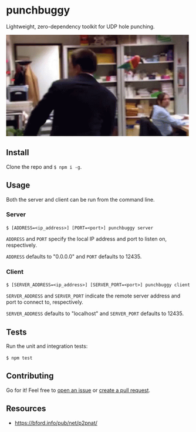# punchbuggy

Lightweight, zero-dependency toolkit for UDP hole punching.

![Punch holes with confidence!](https://github.com/zbo14/punchbuggy/blob/develop/assets/andy.gif)

## Install

Clone the repo and `$ npm i -g`.

## Usage

Both the server and client can be run from the command line.

### Server

`$ [ADDRESS=<ip_address>] [PORT=<port>] punchbuggy server`

`ADDRESS` and `PORT` specify the local IP address and port to listen on, respectively.

`ADDRESS` defaults to "0.0.0.0" and `PORT` defaults to 12435.

### Client

`$ [SERVER_ADDRESS=<ip_address>] [SERVER_PORT=<port>] punchbuggy client`

`SERVER_ADDRESS` and `SERVER_PORT` indicate the remote server address and port to connect to, respectively.

`SERVER_ADDRESS` defaults to "localhost" and `SERVER_PORT` defaults to 12435.

## Tests

Run the unit and integration tests:

`$ npm test`

## Contributing

Go for it! Feel free to [open an issue](https://github.com/zbo14/punchbuggy/issues) or [create a pull request](https://github.com/zbo14/punchbuggy/compare/develop...).

## Resources

* https://bford.info/pub/net/p2pnat/
